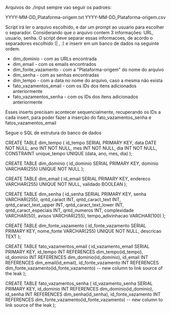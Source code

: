 
Arquivos do ./input sempre vao seguir os padroes:

YYYY-MM-DD_Plataforma-origem.txt
YYYY-MM-DD_Plataforma-origem.csv

Script irá ler o arquivo escolhido, e dar um prompt ao usuario para escolher o separador. Considerando que o arquivo contem 3 informações: URL, usuario, senha. O script deve separar essas informacoes, de acordo o separadores escolhido (| , :) e inserir em um banco de dados na seguinte ordem.

- dim_dominio - com as URLs encontrada
- dim_email - com os emails encontrados
- dim_fonte_vazamento - com a "Plataforma-origem" do nome do arquivo
- dim_senha - com as senhas encontradas
- dim_tempo - com a data no nome do arquivo, caso a mesma não exista
- fato_vazamentos_email - com os IDs dos itens adicionados anteriormente
- fato_vazamentos_senha - com os IDs dos itens adicionados anteriormente

Esses inserts precisam acontecer sequencialmente, recuperando os IDs a cada insert, para poder fazer a inserção do fato_vazamentos_senha e fatos_vazamentos_email

Segue o SQL de estrutura do banco de dados

CREATE TABLE dim_tempo (
  id_tempo SERIAL PRIMARY KEY,
  data DATE NOT NULL,
  ano INT NOT NULL,
  mes INT NOT NULL,
  dia INT NOT NULL,
  CONSTRAINT unique_tempo UNIQUE (data, ano, mes, dia)
);

CREATE TABLE dim_dominio (
  id_dominio SERIAL PRIMARY KEY,
  dominio VARCHAR(255) UNIQUE NOT NULL
);

CREATE TABLE dim_email (
  id_email SERIAL PRIMARY KEY,
  endereco VARCHAR(255) UNIQUE NOT NULL,
  validado BOOLEAN
);

CREATE TABLE dim_senha (
  id_senha SERIAL PRIMARY KEY,
  senha VARCHAR(255),
  qntd_caract INT,
  qntd_caract_text INT,
  qntd_caract_text_upper INT,
  qntd_caract_text_lower INT,
  qntd_caract_especiais INT,
  qntd_numeros INT,
  complexidade VARCHAR(50),
  avisos VARCHAR(255),
  tempo_adivinhacao VARCHAR(100)
);

CREATE TABLE dim_fonte_vazamento (
  id_fonte_vazamento SERIAL PRIMARY KEY,
  nome_fonte VARCHAR(255) UNIQUE NOT NULL,
  descricao TEXT
);

CREATE TABLE fato_vazamentos_email (
  id_vazamento_email SERIAL PRIMARY KEY,
  id_tempo INT REFERENCES dim_tempo(id_tempo),
  id_dominio INT REFERENCES dim_dominio(id_dominio),
  id_email INT REFERENCES dim_email(id_email),
  id_fonte_vazamento INT REFERENCES dim_fonte_vazamento(id_fonte_vazamento) -- new column to link source of the leak
);

CREATE TABLE fato_vazamentos_senha (
  id_vazamento_senha SERIAL PRIMARY KEY,
  id_dominio INT REFERENCES dim_dominio(id_dominio),
  id_senha INT REFERENCES dim_senha(id_senha),
  id_fonte_vazamento INT REFERENCES dim_fonte_vazamento(id_fonte_vazamento) -- new column to link source of the leak
);
